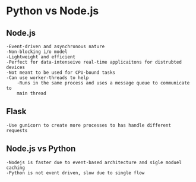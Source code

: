# Python vs Node.js

## Node.js

    -Event-driven and asynchronous nature
    -Non-blocking i/o model
    -Lightweight and efficient
    -Perfect for data-intenseive real-time applicaitons for distrubted devices
    -Not meant to be used for CPU-bound tasks
    -Can use worker-threads to help
        -Runs in the same process and uses a message queue to communicate to
        main thread

## Flask

    -Use gunicorn to create more processes to has handle different requests

## Node.js vs Python

    -Nodejs is faster due to event-based architecture and sigle moduel caching
    -Python is not event driven, slow due to single flow
